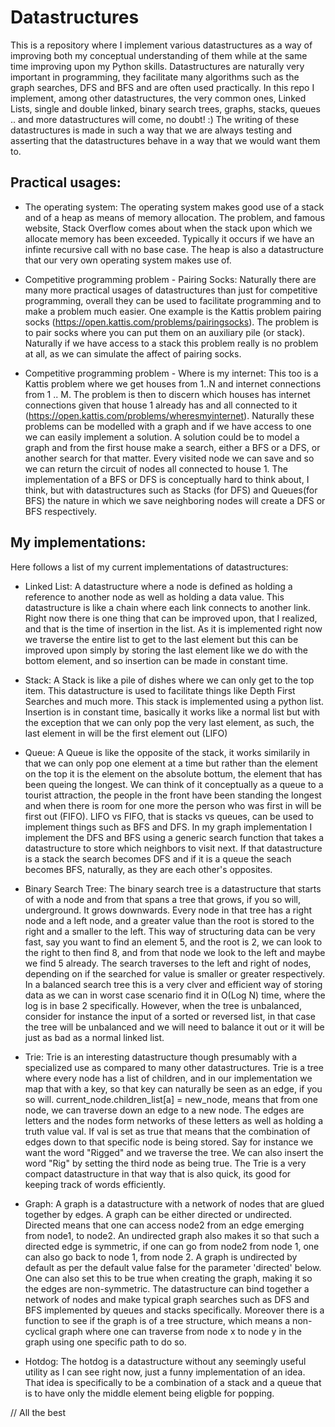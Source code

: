 # Datastructures
This is a repository where I implement various datastructures as a way of improving both my conceptual understanding of them while at the same time improving upon my Python skills. Datastructures are naturally very important in programming, they facilitate many algorithms such as the graph searches, DFS and BFS and are often used practically. In this repo I implement, among other datastructures, the very common ones, Linked Lists, single and double linked, binary search trees, graphs, stacks, queues .. and more datastructures will come, no doubt! :) The writing of these datastructures is made in such a way that we are always testing and asserting that the datastructures behave in a way that we would want them to. 

## Practical usages:
- The operating system: The operating system makes good use of a stack and of a heap as means of memory allocation. The problem, and famous website, Stack Overflow comes about when the stack upon which we allocate memory has been exceeded. Typically it occurs if we have an infinte recursive call with no base case. The heap is also a datastructure that our very own operating system makes use of.

- Competitive programming problem - Pairing Socks: Naturally there are many more practical usages of datastructures than just for competitive programming, overall they can be used to facilitate programming and to make a problem much easier. One example is the Kattis problem pairing socks (https://open.kattis.com/problems/pairingsocks). The problem is to pair socks where you can put them on an auxiliary pile (or stack). Naturally if we have access to a stack this problem really is no problem at all, as we can simulate the affect of pairing socks.

- Competitive programming problem - Where is my internet: This too is a Kattis problem where we get houses from 1..N and internet connections from 1 .. M. The problem is then to discern which houses has internet connections given that house 1 already has and all connected to it (https://open.kattis.com/problems/wheresmyinternet). Naturally these problems can be modelled with a graph and if we have access to one we can easily implement a solution. A solution could be to model a graph and from the first house make a search, either a BFS or a DFS, or another search for that matter. Every visited node we can save and so we can return the circuit of nodes all connected to house 1. The implementation of a BFS or DFS is conceptually hard to think about, I think, but with datastructures such as Stacks (for DFS) and Queues(for BFS) the nature in which we save neighboring nodes will create a DFS or BFS respectively. 

## My implementations:
Here follows a list of my current implementations of datastructures:

- Linked List: A datastructure where a node is defined as holding a reference to another node as well as holding a data value. This datastructure is like a chain where each link connects to another link. Right now there is one thing that can be improved upon, that I realized, and that is the time of insertion in the list. As it is implemented right now we traverse the entire list to get to the last element but this can be improved upon simply by storing the last element like we do with the bottom element, and so insertion can be made in constant time.

- Stack: A Stack is like a pile of dishes where we can only get to the top item. This datastructure is used to facilitate things like Depth First Searches and much more. This stack is implemented using a python list. Insertion is in constant time, basically it works like a normal list but with the exception that we can only pop the very last element, as such, the last element in will be the first element out (LIFO)

- Queue: A Queue is like the opposite of the stack, it works similarily in that we can only pop one element at a time but rather than the element on the top it is the element on the absolute bottum, the element that has been queing the longest. We can think of it conceptually as a queue to a tourist attraction, the people in the front have been standing the longest and when there is room for one more the person who was first in will be first out (FIFO). LIFO vs FIFO, that is stacks vs queues, can be used to implement things such as BFS and DFS. In my graph implementation I implement the DFS and BFS using a generic search function that takes a datastructure to store which neighbors to visit next. If that datastructure is a stack the search becomes DFS and if it is a queue the seach becomes BFS, naturally, as they are each other's opposites. 

- Binary Search Tree: The binary search tree is a datastructure that starts of with a node and from that spans a tree that grows, if you so will, underground. It grows downwards. Every node in that tree has a right node and a left node, and a greater value than the root is stored to the right and a smaller to the left. This way of structuring data can be very fast, say you want to find an element 5, and the root is 2, we can look to the right to then find 8, and from that node we look to the left and maybe we find 5 already. The search traverses to the left and right of nodes, depending on if the searched for value is smaller or greater respectively. In a balanced search tree this is a very clver and efficient way of storing data as we can in worst case scenario find it in O(Log N) time, where the log is in base 2 specifically. However, when the tree is unbalanced, consider for instance the input of a sorted or reversed list, in that case the tree will be unbalanced and we will need to balance it out or it will be just as bad as a normal linked list. 

- Trie: Trie is an interesting datastructure though presumably with a specialized use as compared to many other datastructures. Trie is a tree where every node has a list of children, and in our implementation we map that with a key, so that key can naturally be seen as an edge, if you so will. current_node.children_list[a] = new_node, means that from one node, we can traverse down an edge to a new node. The edges are letters and the nodes form networks of these letters as well as holding a truth value val. If val is set as true that means that the combination of edges down to that specific node is being stored. Say for instance we want the word "Rigged" and we traverse the tree. We can also insert the word "Rig" by setting the third node as being true. The Trie is a very compact datastructure in that way that is also quick, its good for keeping track of words efficiently. 

- Graph: A graph is a datastructure with a network of nodes that are glued together by edges. A graph can be either directed or undirected. Directed means that one can access node2 from an edge emerging from node1, to node2. An undirected graph also makes it so that such a directed edge is symmetric, if one can go from node2 from node 1, one can also go back to node 1, from node 2. A graph is undirected by default as per the default value false for the parameter 'directed' below. One can also set this to be true when creating the graph, making it so the edges are non-symmetric. The datastructure can bind together a network of nodes and make typical graph searches such as DFS and BFS implemented by queues and stacks specifically. Moreover there is a function to see if the graph is of a tree structure, which means a non-cyclical graph where one can traverse from node x to node y in the graph using one specific path to do so.

- Hotdog: The hotdog is a datastructure without any seemingly useful utility as I can see right now, just a funny implementation of an idea. That idea is specifically to be a combination of a stack and a queue that is to have only the middle element being eligble for popping.

// All the best
